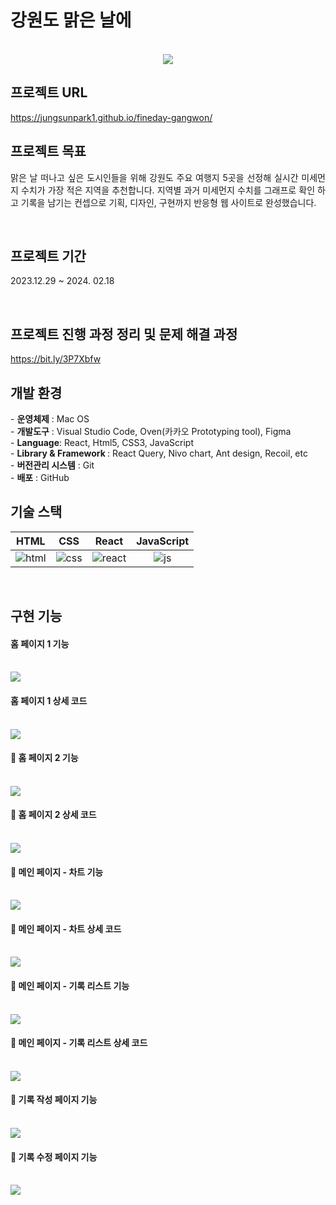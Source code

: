 # 강원도 맑은 날에

<p align="center">
  <br>
  <img src="./introduce/fineday-gangwon-main.png">
  <br>
</p>

## 프로젝트 URL

https://jungsunpark1.github.io/fineday-gangwon/

## 프로젝트 목표

<p align="justify">
맑은 날 떠나고 싶은 도시인들을 위해 강원도 주요 여행지 5곳을 선정해 실시간 미세먼지 수치가 가장 적은 지역을 추천합니다. 지역별 과거 미세먼지 수치를 그래프로 확인 하고 기록을 남기는 컨셉으로 기획, 디자인, 구현까지 반응형 웹 사이트로 완성했습니다.</p>

<br>

## 프로젝트 기간

<p align="justify">
2023.12.29 ~ 2024. 02.18
</p>

<br>

## 프로젝트 진행 과정 정리 및 문제 해결 과정

https://bit.ly/3P7Xbfw

## 개발 환경

<p align="justify">
  - <b>운영체제</b>	: Mac OS
  <br>
- <b>개발도구</b>	: Visual Studio Code, Oven(카카오 Prototyping tool), Figma
  <br>
- <b>Language</b>: React, Html5, CSS3, JavaScript
  <br>
- <b> Library & Framework </b>: React Query, Nivo chart, Ant design, Recoil, etc 
  <br>  
- <b>버전관리 시스템</b>	: Git
  <br>
- <b>배포</b>	: GitHub
  <br>
</p>

## 기술 스택

|  HTML   |  CSS   |  React   | JavaScript |
| :-----: | :----: | :------: | :--------: |
| ![html] | ![css] | ![react] |   ![js]    |

<br>

## 구현 기능

#### 홈 페이지 1 기능

 <br>
  <img src="./introduce/slides/slide1.png">
  <br>

#### 홈 페이지 1 상세 코드

   <br>
  <img src="./introduce/slides/slide2.png">
  <br>

#### 📍 홈 페이지 2 기능

   <br>
  <img src="./introduce/slides/slide3.png">
  <br>

#### 📍 홈 페이지 2 상세 코드

   <br>
  <img src="./introduce/slides/slide4.png">
  <br>

#### 📍 메인 페이지 - 차트 기능

   <br>
  <img src="./introduce/slides/slide5.png">
  <br>

#### 📍 메인 페이지 - 차트 상세 코드

   <br>
  <img src="./introduce/slides/slide6.png">
  <br>

#### 📍 메인 페이지 - 기록 리스트 기능

   <br>
  <img src="./introduce/slides/slide7.png">
  <br>

#### 📍 메인 페이지 - 기록 리스트 상세 코드

   <br>
  <img src="./introduce/slides/slide8.png">
  <br>

#### 📍 기록 작성 페이지 기능

   <br>
  <img src="./introduce/slides/slide9.png">
  <br>

#### 📍 기록 수정 페이지 기능

   <br>
  <img src="./introduce/slides/slide10.png">
  <br>
<!--  -->

[js]: ./introduce/icons/javascript.svg
[html]: ./introduce/icons/html.svg
[css]: ./introduce/icons/css.svg
[react]: ./introduce/icons/react.svg
